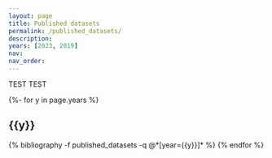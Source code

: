 ```yaml
---
layout: page
title: Published datasets
permalink: /published_datasets/
description:
years: [2023, 2019]
nav:
nav_order:
---
```



<!-- _pages/published_datasets.md -->

TEST TEST



<div id="publicationList" class="publications">
 
{%- for y in page.years %}
  <h2 class="year">{{y}}</h2>
  {% bibliography -f published_datasets -q @*[year={{y}}]* %}
{% endfor %}

</div>
